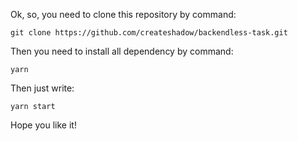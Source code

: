 Ok, so, you need to clone this repository by command:
```
git clone https://github.com/createshadow/backendless-task.git
```

Then you need to install all dependency by command:
```
yarn
```

Then just write:
```
yarn start
```

Hope you like it!
